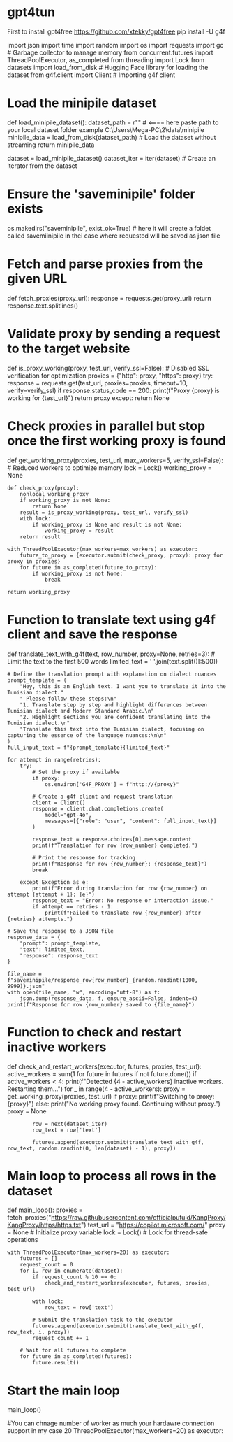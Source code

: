 # gpt4tun
First to install gpt4free https://github.com/xtekky/gpt4free 
pip install -U g4f

import json
import time
import random
import os
import requests
import gc  # Garbage collector to manage memory
from concurrent.futures import ThreadPoolExecutor, as_completed
from threading import Lock
from datasets import load_from_disk  # Hugging Face library for loading the dataset
from g4f.client import Client  # Importing g4f client

# Load the minipile dataset
def load_minipile_dataset():
    dataset_path = r"" # <==== here  paste path to your local dataset folder example C:\Users\Mega-PC\2\data\minipile
    minipile_data = load_from_disk(dataset_path)  # Load the dataset without streaming
    return minipile_data

dataset = load_minipile_dataset()
dataset_iter = iter(dataset)  # Create an iterator from the dataset

# Ensure the 'saveminipile' folder exists
os.makedirs("saveminipile", exist_ok=True) # here  it will create a foldet called savemiinipile in thei case where requested will be saved as json file 

# Fetch and parse proxies from the given URL
def fetch_proxies(proxy_url):
    response = requests.get(proxy_url)
    return response.text.splitlines()

# Validate proxy by sending a request to the target website
def is_proxy_working(proxy, test_url, verify_ssl=False):  # Disabled SSL verification for optimization
    proxies = {"http": proxy, "https": proxy}
    try:
        response = requests.get(test_url, proxies=proxies, timeout=10, verify=verify_ssl)
        if response.status_code == 200:
            print(f"Proxy {proxy} is working for {test_url}")
            return proxy
    except:
        return None

# Check proxies in parallel but stop once the first working proxy is found
def get_working_proxy(proxies, test_url, max_workers=5, verify_ssl=False):  # Reduced workers to optimize memory
    lock = Lock()
    working_proxy = None

    def check_proxy(proxy):
        nonlocal working_proxy
        if working_proxy is not None:
            return None
        result = is_proxy_working(proxy, test_url, verify_ssl)
        with lock:
            if working_proxy is None and result is not None:
                working_proxy = result
        return result

    with ThreadPoolExecutor(max_workers=max_workers) as executor:
        future_to_proxy = {executor.submit(check_proxy, proxy): proxy for proxy in proxies}
        for future in as_completed(future_to_proxy):
            if working_proxy is not None:
                break

    return working_proxy

# Function to translate text using g4f client and save the response
def translate_text_with_g4f(text, row_number, proxy=None, retries=3):
    # Limit the text to the first 500 words
    limited_text = ' '.join(text.split()[:500])

    # Define the translation prompt with explanation on dialect nuances
    prompt_template = (
        "Hey, this is an English text. I want you to translate it into the Tunisian dialect."
        " Please follow these steps:\n"
        "1. Translate step by step and highlight differences between Tunisian dialect and Modern Standard Arabic.\n"
        "2. Highlight sections you are confident translating into the Tunisian dialect.\n"
        "Translate this text into the Tunisian dialect, focusing on capturing the essence of the language nuances:\n\n"
    )
    full_input_text = f"{prompt_template}{limited_text}"

    for attempt in range(retries):
        try:
            # Set the proxy if available
            if proxy:
                os.environ['G4F_PROXY'] = f"http://{proxy}"

            # Create a g4f client and request translation
            client = Client()
            response = client.chat.completions.create(
                model="gpt-4o",
                messages=[{"role": "user", "content": full_input_text}]
            )

            response_text = response.choices[0].message.content
            print(f"Translation for row {row_number} completed.")

            # Print the response for tracking
            print(f"Response for row {row_number}: {response_text}")
            break

        except Exception as e:
            print(f"Error during translation for row {row_number} on attempt {attempt + 1}: {e}")
            response_text = "Error: No response or interaction issue."
            if attempt == retries - 1:
                print(f"Failed to translate row {row_number} after {retries} attempts.")

    # Save the response to a JSON file
    response_data = {
        "prompt": prompt_template,
        "text": limited_text,
        "response": response_text
    }
    
    file_name = f"saveminipile/response_row{row_number}_{random.randint(1000, 9999)}.json"
    with open(file_name, "w", encoding="utf-8") as f:
        json.dump(response_data, f, ensure_ascii=False, indent=4)
    print(f"Response for row {row_number} saved to {file_name}")

# Function to check and restart inactive workers
def check_and_restart_workers(executor, futures, proxies, test_url):
    active_workers = sum(1 for future in futures if not future.done())
    if active_workers < 4:
        print(f"Detected {4 - active_workers} inactive workers. Restarting them...")
        for _ in range(4 - active_workers):
            proxy = get_working_proxy(proxies, test_url)
            if proxy:
                print(f"Switching to proxy: {proxy}")
            else:
                print("No working proxy found. Continuing without proxy.")
                proxy = None

            row = next(dataset_iter)
            row_text = row['text']

            futures.append(executor.submit(translate_text_with_g4f, row_text, random.randint(0, len(dataset) - 1), proxy))

# Main loop to process all rows in the dataset
def main_loop():
    proxies = fetch_proxies("https://raw.githubusercontent.com/officialputuid/KangProxy/KangProxy/https/https.txt")
    test_url = "https://copilot.microsoft.com/"
    proxy = None  # Initialize proxy variable
    lock = Lock()  # Lock for thread-safe operations

    with ThreadPoolExecutor(max_workers=20) as executor:
        futures = []
        request_count = 0
        for i, row in enumerate(dataset):
            if request_count % 10 == 0:
                check_and_restart_workers(executor, futures, proxies, test_url)

            with lock:
                row_text = row['text']

            # Submit the translation task to the executor
            futures.append(executor.submit(translate_text_with_g4f, row_text, i, proxy))
            request_count += 1
        
        # Wait for all futures to complete
        for future in as_completed(futures):
            future.result()

# Start the main loop
main_loop()




#You can chnage number of worker as much your hardawre connection support in my case 20 ThreadPoolExecutor(max_workers=20) as executor:
